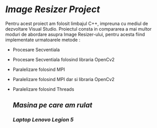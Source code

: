 # **_Image Resizer Project_**


 Pentru acest proiect am folosit limbajul C++, impreuna cu mediul de dezvoltare Visual Studio. Proiectul consta in compararea a mai multor moduri de abordare asupra Image Resizer-ului, pentru acesta fiind implementate urmatoarele metode :
* Procesare Secventiala
* Procesare Secventiala folosind libraria OpenCv2
* Paralelizare folosind MPI
* Paralelizare folosind MPI dar si libraria OpenCv2
* Paralelizare folosind Threads

  ## **_Masina pe care am rulat_**
  ### **_Laptop Lenovo Legion 5_**

 

